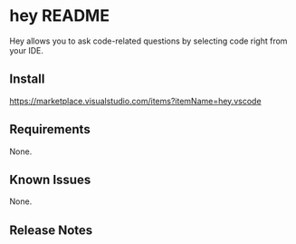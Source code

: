 # hey README

Hey allows you to ask code-related questions by selecting code right from your IDE.

## Install

https://marketplace.visualstudio.com/items?itemName=hey.vscode

## Requirements

None.

## Known Issues

None.

## Release Notes